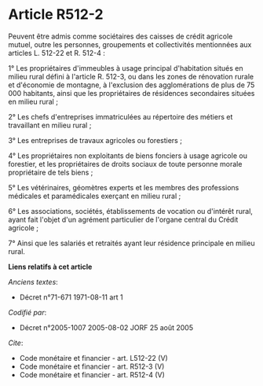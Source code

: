 # Article R512-2

Peuvent être admis comme sociétaires des caisses de crédit agricole mutuel, outre les personnes, groupements et collectivités
mentionnées aux articles L. 512-22 et R. 512-4 : 

1° Les propriétaires d'immeubles à usage principal d'habitation situés en milieu rural défini à l'article R. 512-3, ou dans
les zones de rénovation rurale et d'économie de montagne, à l'exclusion des agglomérations de plus de 75 000 habitants, ainsi
que les propriétaires de résidences secondaires situées en milieu rural ; 

2° Les chefs d'entreprises immatriculées au répertoire des métiers et travaillant en milieu rural ; 

3° Les entreprises de travaux agricoles ou forestiers ; 

4° Les propriétaires non exploitants de biens fonciers à usage agricole ou forestier, et les propriétaires de droits sociaux
de toute personne morale propriétaire de tels biens ; 

5° Les vétérinaires, géomètres experts et les membres des professions médicales et paramédicales exerçant en milieu rural ; 

6° Les associations, sociétés, établissements de vocation ou d'intérêt rural, ayant fait l'objet d'un agrément particulier de
l'organe central du Crédit agricole ; 

7° Ainsi que les salariés et retraités ayant leur résidence principale en milieu rural.

**Liens relatifs à cet article**

_Anciens textes_:

  - Décret n°71-671 1971-08-11 art 1

_Codifié par_:

  - Décret n°2005-1007 2005-08-02 JORF 25 août 2005

_Cite_:

  - Code monétaire et financier - art. L512-22 (V)
  - Code monétaire et financier - art. R512-3 (V)
  - Code monétaire et financier - art. R512-4 (V)
